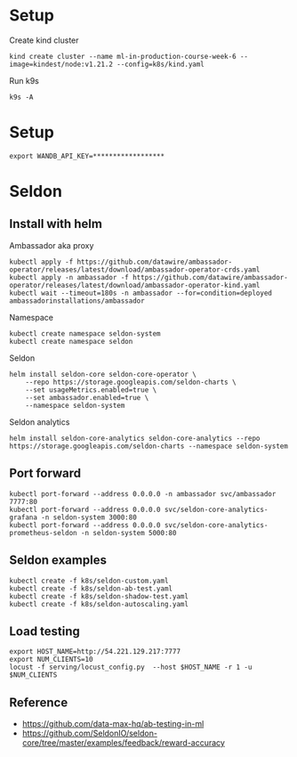 
# Setup 

Create kind cluster 

```
kind create cluster --name ml-in-production-course-week-6 --image=kindest/node:v1.21.2 --config=k8s/kind.yaml
```

Run k9s 

```
k9s -A
```


# Setup 


```
export WANDB_API_KEY=******************
```

# Seldon 


## Install with helm


Ambassador aka proxy

```
kubectl apply -f https://github.com/datawire/ambassador-operator/releases/latest/download/ambassador-operator-crds.yaml
kubectl apply -n ambassador -f https://github.com/datawire/ambassador-operator/releases/latest/download/ambassador-operator-kind.yaml
kubectl wait --timeout=180s -n ambassador --for=condition=deployed ambassadorinstallations/ambassador
```

Namespace 

```
kubectl create namespace seldon-system
kubectl create namespace seldon
```

Seldon


```
helm install seldon-core seldon-core-operator \
    --repo https://storage.googleapis.com/seldon-charts \
    --set usageMetrics.enabled=true \
    --set ambassador.enabled=true \
    --namespace seldon-system
```

Seldon analytics

```
helm install seldon-core-analytics seldon-core-analytics --repo https://storage.googleapis.com/seldon-charts --namespace seldon-system
```

## Port forward 

```
kubectl port-forward --address 0.0.0.0 -n ambassador svc/ambassador 7777:80
kubectl port-forward --address 0.0.0.0 svc/seldon-core-analytics-grafana -n seldon-system 3000:80    
kubectl port-forward --address 0.0.0.0 svc/seldon-core-analytics-prometheus-seldon -n seldon-system 5000:80
```

## Seldon examples

```
kubectl create -f k8s/seldon-custom.yaml
kubectl create -f k8s/seldon-ab-test.yaml
kubectl create -f k8s/seldon-shadow-test.yaml
kubectl create -f k8s/seldon-autoscaling.yaml
```

## Load testing 


```
export HOST_NAME=http://54.221.129.217:7777
export NUM_CLIENTS=10
locust -f serving/locust_config.py  --host $HOST_NAME -r 1 -u $NUM_CLIENTS
```

## Reference 

- https://github.com/data-max-hq/ab-testing-in-ml
- https://github.com/SeldonIO/seldon-core/tree/master/examples/feedback/reward-accuracy


